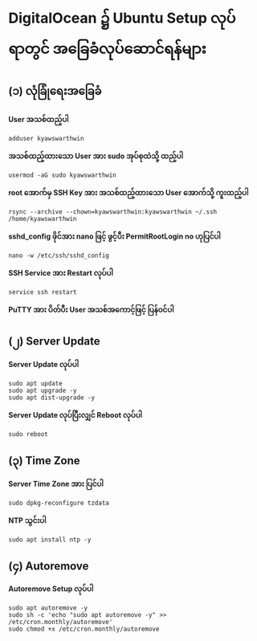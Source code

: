 # DigitalOcean ၌ Ubuntu Setup လုပ်ရာတွင် အခြေခံလုပ်ဆောင်ရန်များ

## (၁) လုံခြုံရေးအခြေခံ

**User အသစ်ထည့်ပါ**

    adduser kyawswarthwin
    
**အသစ်ထည့်ထားသော User အား sudo အုပ်စုထဲသို့ ထည့်ပါ**

    usermod -aG sudo kyawswarthwin

**root အောက်မှ SSH Key အား အသစ်ထည့်ထားသော User အောက်သို့ ကူးထည့်ပါ**

    rsync --archive --chown=kyawswarthwin:kyawswarthwin ~/.ssh /home/kyawswarthwin

**sshd_config ဖိုင်အား nano ဖြင့် ဖွင့်ပီး
PermitRootLogin no
ဟုပြင်ပါ**

    nano -w /etc/ssh/sshd_config

**SSH Service အား Restart လုပ်ပါ**

    service ssh restart

**PuTTY အား ပိတ်ပီး User အသစ်အကောင့်ဖြင့် ပြန်ဝင်ပါ**

## (၂) Server Update

**Server Update လုပ်ပါ**

    sudo apt update
    sudo apt upgrade -y
    sudo apt dist-upgrade -y

**Server Update လုပ်ပြီးလျှင် Reboot လုပ်ပါ**

    sudo reboot

## (၃) Time Zone

**Server Time Zone အား ပြင်ပါ**

    sudo dpkg-reconfigure tzdata

**NTP သွင်းပါ**

    sudo apt install ntp -y

## (၄) Autoremove

**Autoremove Setup လုပ်ပါ**

    sudo apt autoremove -y
    sudo sh -c 'echo "sudo apt autoremove -y" >> /etc/cron.monthly/autoremove'
    sudo chmod +x /etc/cron.monthly/autoremove
